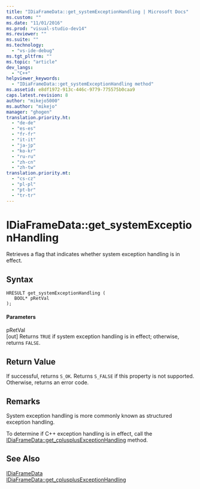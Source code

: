 ```yaml
---
title: "IDiaFrameData::get_systemExceptionHandling | Microsoft Docs"
ms.custom: ""
ms.date: "11/01/2016"
ms.prod: "visual-studio-dev14"
ms.reviewer: ""
ms.suite: ""
ms.technology: 
  - "vs-ide-debug"
ms.tgt_pltfrm: ""
ms.topic: "article"
dev_langs: 
  - "C++"
helpviewer_keywords: 
  - "IDiaFrameData::get_systemExceptionHandling method"
ms.assetid: e8df1972-913c-446c-9779-775575b0caa9
caps.latest.revision: 8
author: "mikejo5000"
ms.author: "mikejo"
manager: "ghogen"
translation.priority.ht: 
  - "de-de"
  - "es-es"
  - "fr-fr"
  - "it-it"
  - "ja-jp"
  - "ko-kr"
  - "ru-ru"
  - "zh-cn"
  - "zh-tw"
translation.priority.mt: 
  - "cs-cz"
  - "pl-pl"
  - "pt-br"
  - "tr-tr"
---
```

# IDiaFrameData::get_systemExceptionHandling
Retrieves a flag that indicates whether system exception handling is in effect.  
  
## Syntax  
  
```cpp#  
HRESULT get_systemExceptionHandling (   
   BOOL* pRetVal  
);  
```  
  
#### Parameters  
 pRetVal  
 [out] Returns `TRUE` if system exception handling is in effect; otherwise, returns `FALSE`.  
  
## Return Value  
 If successful, returns `S_OK`. Returns `S_FALSE` if this property is not supported. Otherwise, returns an error code.  
  
## Remarks  
 System exception handling is more commonly known as structured exception handling.  
  
 To determine if C++ exception handling is in effect, call the [IDiaFrameData::get_cplusplusExceptionHandling](../../debugger/debug-interface-access/idiaframedata-get-cplusplusexceptionhandling.md) method.  
  
## See Also  
 [IDiaFrameData](../../debugger/debug-interface-access/idiaframedata.md)   
 [IDiaFrameData::get_cplusplusExceptionHandling](../../debugger/debug-interface-access/idiaframedata-get-cplusplusexceptionhandling.md)